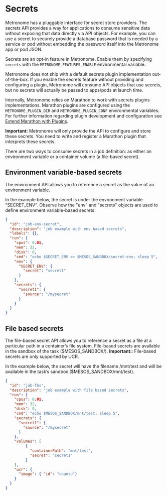# Secrets

Metronome has a pluggable interface for secret store providers. The secrets API provides a way for applications to consume sensitive data without exposing that data directly via API objects. For example, you can use a secret to securely provide a database password that is needed by a service or pod without embedding the password itself into the Metronome app or pod JSON.

Secrets are an opt-in feature in Metronome. Enable them by specifying `secrets` with the `METRONOME_FEATURES_ENABLE` environmental variable.

Metronome does not ship with a default secrets plugin implementation out-of-the-box. If you enable the secrets feature without providing and configuring a plugin, Metronome will consume API objects that use secrets, but no secrets will actually be passed to apps/pods at launch time.

Internally, Metronome relies on Marathon to work with secrets plugins implementations. Marathon plugins are configured using the `METRONOME_PLUGIN_DIR` and `METRONOME_PLUGIN_CONF` environmental variables. For further information regarding plugin development and configuration see [Extend Marathon with Plugins](https://mesosphere.github.io/marathon/docs/plugin.html).

**Important:** Metronome will only provide the API to configure and store these secrets. You need to write and register a Marathon plugin that interprets these secrets.

There are two ways to consume secrets in a job definition: as either an environment variable or a container volume (a file-based secret).

## Environment variable-based secrets

The environment API allows you to reference a secret as the value of an environment variable.

In the example below, the secret is under the environment variable "SECRET_ENV". Observe how the "env" and "secrets" objects are used to define environment variable-based secrets.

```json
{
  "id": "job-env-secret",
  "description": "job example with env based secrets",
  "labels": {},
  "run": {
    "cpus": 0.01,
    "mem": 32,
    "disk": 0,
    "cmd": "echo $SECRET_ENV >> $MESOS_SANDBOX/secret-env; sleep 5",
    "env": {
      "SECRET_ENV": {
        "secret": "secret1"
      }
    },
    "secrets": {
      "secret1": {
        "source": "/mysecret"
      }
    }
  }
}
```

## File based secrets

The file-based secret API allows you to reference a secret as a file at a particular path in a container’s file system. File-based secrets are available in the sandbox of the task ($MESOS_SANDBOX/<configured-path>). **Important:**: File-based secrets are only supported by UCR.

In the example below, the secret will have the filename /mnt/test and will be available in the task’s sandbox ($MESOS_SANDBOX/mnt/test).

```json
{
  "id": "job-fbs",
  "description": "job example with file based secrets",
  "run": {
    "cpus": 0.01,
    "mem": 32,
    "disk": 0,
    "cmd": "echo $MESOS_SANDBOX/mnt/test; sleep 5",
    "secrets": {
      "secret1": {
        "source": "/mysecret"
      }
    },
    "volumes": [
         {
           "containerPath": "mnt/test",
           "secret": "secret1"
         }
    ],
    "ucr": {
      "image": { "id": "ubuntu"}
    }
  }
}
```
